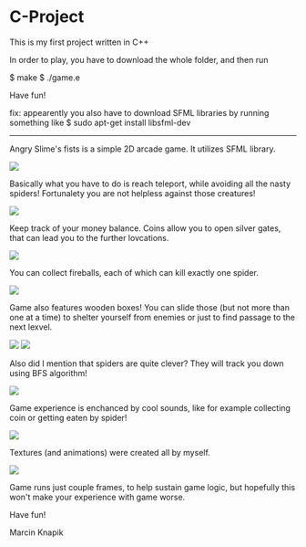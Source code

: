 # C-Project

This is my first project written in C++

In order to play, you have to download the whole folder, and then run 

$ make
$ ./game.e

Have fun!

fix: appearently you also have to download SFML libraries by running something like $ sudo apt-get install libsfml-dev

-----------------------------------------------------------------------------------------------------------------------

Angry Slime's fists is a simple 2D arcade game.
It utilizes SFML library.

![](https://i.ibb.co/5jGJkx8/Photo1.png)

Basically what you have to do is reach teleport,
while avoiding all the nasty spiders! Fortunalety
you are not helpless against those creatures!

![](https://i.ibb.co/vJ0hbYh/Photo2.png)

Keep track of your money balance. Coins allow
you to open silver gates, that can lead you
to the further lovcations.

![](https://i.ibb.co/pJQhcN6/Photo3.png)

You can collect fireballs, each of which can kill
exactly one spider.

![](https://i.ibb.co/cbn7Khg/Photo3-5.png)

Game also features wooden boxes! You can 
slide those (but not more than one at a time)
to shelter yourself from enemies or just to 
find passage to the next lexvel.

![](https://i.ibb.co/RvRkHxZ/Photo4.png)
![](https://i.ibb.co/c8J466k/Photo5.png)

Also did I mention that spiders are quite
clever? They will track you down using BFS
algorithm!

![](https://i.ibb.co/SfpQgTS/Photo7.png)

Game experience is enchanced by cool sounds,
like for example collecting coin or getting
eaten by spider!

![](https://i.ibb.co/KzjhSfY/Photo8.png)

Textures (and animations) were created
all by myself.

![](https://i.ibb.co/XLfm3DQ/Photo9.png)

Game runs just couple frames, to help sustain
game logic, but hopefully this won't make your
experience with game worse.

Have fun!

Marcin Knapik
